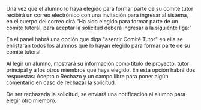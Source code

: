 Una vez que el alumno lo haya elegido para formar parte de su comité tutor recibirá un correo electrónico con una invitación
para ingresar al sistema, en el cuerpo del correo dirá
"Ha sido elegido para formar parte de un comité tutoral, para aceptar la solicitud deberá ingresar a la siguiente liga:"

En el panel habrá una opción que diga "asentir Comité Tutor" en ella se enlistarán todos los alumnos que
lo hayan elegido para formar parte de su comité tutoral.

Al legir un alumno, mostrará su información como titulo de proyecto, tutor principal y a los otros miembros que haya elegido.
En esta opción habrá dos respuestas:
Acepto o Rechazo y un campo libre para poner algún comentario en caso de rechazar la solicitud.

De ser rechazada la solicitud, se enviará una notificación al alumno para elegir otro miembro. 
